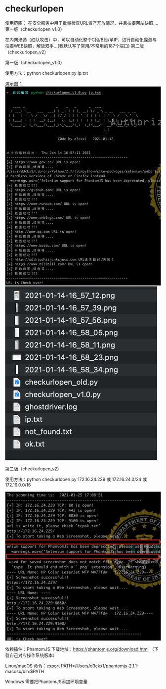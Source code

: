 # checkurlopen
使用范围：
在安全服务中用于批量检查URL资产开放情况，并且拍摄网站快照.... 第一版（checkurlopen_v1.0）

在内网渗透（红队攻击）中，可以自动化整个C段/B段/单IP，进行自动化探测与拍摄WEB快照，解放双手...(我默认写了常用/不常用的187个端口) 第二版（checkurlopen_v2）


第一版（checkurlopen_v1.0）

使用方法：python checkurlopen.py ip.txt

演示图：
![Image text](https://github.com/d3ckx1/checkurlopen/blob/main/截屏2021-01-14%20下午4.59.30.png)
![Image text](https://github.com/d3ckx1/checkurlopen/blob/main/截屏2021-01-14%20下午4.59.52.png)


第二版（checkurlopen_v2）

使用方法：python checkurlopen.py 172.16.24.229
或 172.16.24.0/24 
或 172.16.0.0/16

![Image text](https://github.com/d3ckx1/checkurlopen/blob/main/截屏2021-01-25%20下午5.11.02.png)


依赖插件：PhantomJS
下载地址：https://phantomjs.org/download.html （下载自己对应操作系统版本）

Linux/macOS 命令：export PATH=/Users/d3ckx1/phantomjs-2.1.1-macosx/bin:$PATH

Windows 需要把PhantomJS添加环境变量

